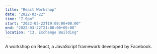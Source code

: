 ```yaml
---
title: "React Workshop"
date: "2022-03-22"
time: "7-9pm"
start: "2022-03-22T19:00:00+00:00"
end: "2022-03-22T21:00:00+00:00"
location: "C3, Exchange Building"
---
```


A workshop on React, a JavaScript framework developed by Facebook.
